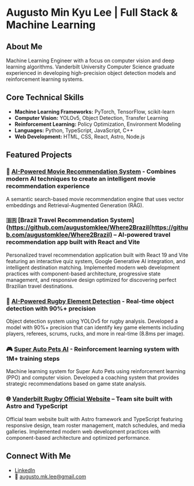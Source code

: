 # Augusto Min Kyu Lee | Full Stack & Machine Learning

## About Me
Machine Learning Engineer with a focus on computer vision and deep learning algorithms. 
Vanderbilt University Computer Science graduate experienced in developing high-precision 
object detection models and reinforcement learning systems.

## Core Technical Skills
- **Machine Learning Frameworks:** PyTorch, TensorFlow, scikit-learn
- **Computer Vision:** YOLOv5, Object Detection, Transfer Learning
- **Reinforcement Learning:** Policy Optimization, Environment Modeling
- **Languages:** Python, TypeScript, JavaScript, C++
- **Web Development:** HTML, CSS, React, Astro, Node.js

## Featured Projects

### 🍿 [AI-Powered Movie Recommendation System](https://github.com/augustomklee/PopChoice) - Combines modern AI techniques to create an intelligent movie recommendation experience
A semantic search-based movie recommendation engine that uses vector embeddings and Retrieval-Augmented Generation (RAG).

### 🇧🇷 [Brazil Travel Recommendation System](https://github.com/augustomklee/Where2Brazil(https://github.com/augustomklee/Where2Brazil) – AI-powered travel recommendation app built with React and Vite
Personalized travel recommendation application built with React 19 and Vite featuring an interactive quiz system, Google Generative AI integration, and intelligent destination matching. Implemented modern web development practices with component-based architecture, progressive state management, and responsive design optimized for discovering perfect Brazilian travel destinations.

### 🏉 [AI-Powered Rugby Element Detection](https://github.com/augustomklee/rugby-element-detection) - Real-time object detection with 90%+ precision
Object detection system using YOLOv5 for rugby analysis. Developed a model with 90%+ precision that can identify key game elements including players, referees, scrums, rucks, and more in real-time (8.8ms per image).
  
### 🎮 [Super Auto Pets AI](https://github.com/augustomklee/super-auto-pets-ai) - Reinforcement learning system with 1M+ training steps
Machine learning system for Super Auto Pets using reinforcement learning (PPO) and computer vision. Developed a coaching system that provides strategic recommendations based on game state analysis.

### 🌐 [Vanderbilt Rugby Official Website](https://github.com/augustomklee/VanderbiltRugby) – Team site built with Astro and TypeScript
Official team website built with Astro framework and TypeScript featuring responsive design, team roster management, match schedules, and media galleries. Implemented modern web development practices with component-based architecture and optimized performance.


## Connect With Me
- [LinkedIn](https://linkedin.com/in/augusto-lee/)
- 📧 augusto.mk.lee@gmail.com
